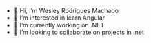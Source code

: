 - 👋 Hi, I’m Wesley Rodrigues Machado
- 👀 I’m interested in learn Angular
- 🌱 I’m currently working on .NET
- 💞️ I’m looking to collaborate on projects in .net


<!---
weslley182/weslley182 is a ✨ special ✨ repository because its `README.md` (this file) appears on your GitHub profile.
You can click the Preview link to take a look at your changes.
--->
